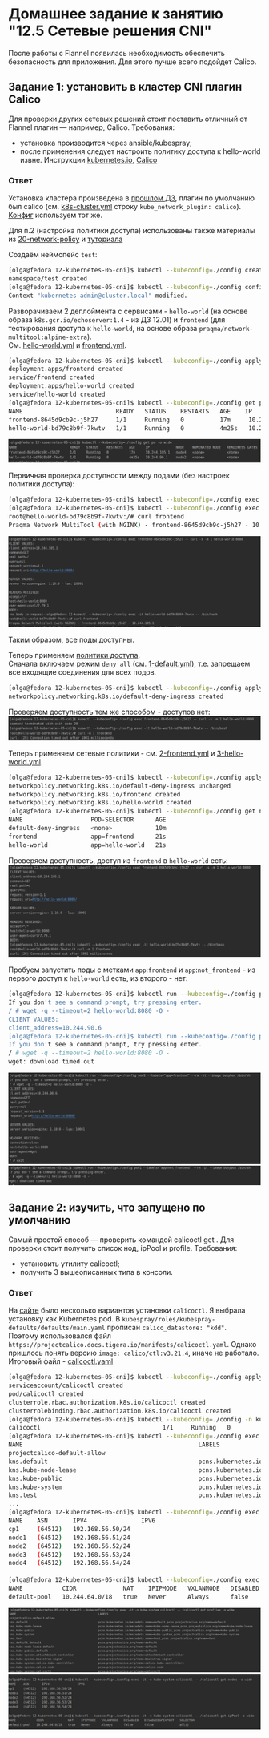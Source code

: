 # Домашнее задание к занятию "12.5 Сетевые решения CNI"
После работы с Flannel появилась необходимость обеспечить безопасность для приложения. Для этого лучше всего подойдет Calico.

## Задание 1: установить в кластер CNI плагин Calico
Для проверки других сетевых решений стоит поставить отличный от Flannel плагин — например, Calico. Требования:
* установка производится через ansible/kubespray;
* после применения следует настроить политику доступа к hello-world извне. Инструкции [kubernetes.io](https://kubernetes.io/docs/concepts/services-networking/network-policies/), [Calico](https://docs.projectcalico.org/about/about-network-policy)

### Ответ
Установка кластера произведена в [прошлом ДЗ](../12-kubernetes-04-install-part-2/README.md), плагин по умолчанию был calico
(см. [k8s-cluster.yml](../12-kubernetes-04-install-part-2/mycluster/group_vars/k8s_cluster/k8s-cluster.yml) строку `kube_network_plugin: calico`). 
[Конфиг](../12-kubernetes-04-install-part-2/config) используем тот же.  

Для п.2 (настройка политики доступа) использованы также материалы из [20-network-policy](https://github.com/aak74/kubernetes-for-beginners/tree/master/16-networking/20-network-policy) 
и [туториала](https://docs.projectcalico.org/security/tutorials/kubernetes-policy-basic)

Создаём неймспейс `test`:  
```bash
[olga@fedora 12-kubernetes-05-cni]$ kubectl --kubeconfig=./config create ns test
namespace/test created
[olga@fedora 12-kubernetes-05-cni]$ kubectl --kubeconfig=./config config set-context --current --namespace=test
Context "kubernetes-admin@cluster.local" modified.
```

Разворачиваем 2 деплоймента с сервисами - `hello-world` (на основе образа `k8s.gcr.io/echoserver:1.4` - из ДЗ 12.01) 
и `frontend` (для тестирования доступа к `hello-world`, на основе образа `praqma/network-multitool:alpine-extra`).  
См. [hello-world.yml](./basic/hello-world.yml) и [frontend.yml](./basic/frontend.yml).  
```bash
[olga@fedora 12-kubernetes-05-cni]$ kubectl --kubeconfig=./config apply -f ./basic/
deployment.apps/frontend created
service/frontend created
deployment.apps/hello-world created
service/hello-world created
[olga@fedora 12-kubernetes-05-cni]$ kubectl --kubeconfig=./config get po -o wide
NAME                          READY   STATUS    RESTARTS   AGE    IP             NODE    NOMINATED NODE   READINESS GATES
frontend-8645d9cb9c-j5h27     1/1     Running   0          17m     10.244.105.1   node4   <none>           <none>
hello-world-bd79c8b9f-7kwtv   1/1     Running   0          4m25s   10.244.96.1    node2   <none>           <none>
```

![Поды](img/1.png)

Первичная проверка доступности между подами (без настроек политики доступа):  
```bash
[olga@fedora 12-kubernetes-05-cni]$ kubectl --kubeconfig=./config exec frontend-8645d9cb9c-j5h27 -- curl -s -m 1 hello-world:8080
[olga@fedora 12-kubernetes-05-cni]$ kubectl --kubeconfig=./config exec -it hello-world-bd79c8b9f-7kwtv -- /bin/bash
root@hello-world-bd79c8b9f-7kwtv:/# curl frontend
Praqma Network MultiTool (with NGINX) - frontend-8645d9cb9c-j5h27 - 10.244.105.1
```

![Результат без политик](img/2.png)

Таким образом, все поды доступны.  

Теперь применяем [политики доступа](./network-policy).  
Сначала включаем режим `deny all` (см. [1-default.yml](./network-policy/1-default.yml)), т.е. запрещаем все входящие соединения для всех подов. 
```bash
[olga@fedora 12-kubernetes-05-cni]$ kubectl --kubeconfig=./config apply -f network-policy/1-default.yml
networkpolicy.networking.k8s.io/default-deny-ingress created
```

Проверяем доступность тем же способом - доступов нет:
![Результат с политикой `deny all`](img/3.png)

Теперь применяем сетевые политики - см. [2-frontend.yml](./network-policy/2-frontend.yml) и [3-hello-world.yml](./network-policy/3-hello-world.yml).  
```bash
[olga@fedora 12-kubernetes-05-cni]$ kubectl --kubeconfig=./config apply -f network-policy/
networkpolicy.networking.k8s.io/default-deny-ingress unchanged
networkpolicy.networking.k8s.io/frontend created
networkpolicy.networking.k8s.io/hello-world created
[olga@fedora 12-kubernetes-05-cni]$ kubectl --kubeconfig=./config get networkpolicies
NAME                   POD-SELECTOR      AGE
default-deny-ingress   <none>            10m
frontend               app=frontend      21s
hello-world            app=hello-world   21s
```

Проверяем доступность, доступ из `frontend` в `hello-world` есть:  
![Результат с политиками](img/4.png)  

Пробуем запустить поды с метками `app`:`frontend` и `app`:`not_frontend` - из первого доступ к `hello-world` есть, из второго - нет:  
```bash
[olga@fedora 12-kubernetes-05-cni]$ kubectl run --kubeconfig=./config pod1 --labels="app=frontend" --rm -it --image busybox /bin/sh
If you don't see a command prompt, try pressing enter.
/ # wget -q --timeout=2 hello-world:8080 -O -
CLIENT VALUES:
client_address=10.244.90.6
[olga@fedora 12-kubernetes-05-cni]$ kubectl run --kubeconfig=./config pod1 --labels="app=not_frontend" --rm -it --image busybox /bin/sh
If you don't see a command prompt, try pressing enter.
/ # wget -q --timeout=2 hello-world:8080 -O -
wget: download timed out
```

![Результат app=frontend](img/5.png)  
![Результат app=not_frontend](img/6.png)  

## Задание 2: изучить, что запущено по умолчанию
Самый простой способ — проверить командой calicoctl get <type>. Для проверки стоит получить список нод, ipPool и profile.
Требования:
* установить утилиту calicoctl;
* получить 3 вышеописанных типа в консоли.

### Ответ
На [сайте](https://projectcalico.docs.tigera.io/maintenance/clis/calicoctl/install) было несколько вариантов установки 
`calicoctl`. Я выбрала установку как Kubernetes pod. В `kubespray/roles/kubespray-defaults/defaults/main.yaml` прописан `calico_datastore: "kdd"`.  
Поэтому использовался файл `https://projectcalico.docs.tigera.io/manifests/calicoctl.yaml`. Однако пришлось понять версию `image: calico/ctl:v3.21.4`, иначе не работало. 
Итоговый файл - [calicoctl.yaml](calicoctl.yaml)
```bash
[olga@fedora 12-kubernetes-05-cni]$ kubectl --kubeconfig=./config apply -f calicoctl.yaml
serviceaccount/calicoctl created
pod/calicoctl created
clusterrole.rbac.authorization.k8s.io/calicoctl created
clusterrolebinding.rbac.authorization.k8s.io/calicoctl created
[olga@fedora 12-kubernetes-05-cni]$ kubectl --kubeconfig=./config -n kube-system get po -o wide | grep calicoctl
calicoctl                                  1/1     Running   0          94s    192.168.56.51   node1   <none>           <none>
[olga@fedora 12-kubernetes-05-cni]$ kubectl --kubeconfig=./config exec -it -n kube-system calicoctl -- /calicoctl get profiles -o wide
NAME                                                 LABELS                                                                                         
projectcalico-default-allow                                                                                                                         
kns.default                                          pcns.kubernetes.io/metadata.name=default,pcns.projectcalico.org/name=default                   
kns.kube-node-lease                                  pcns.kubernetes.io/metadata.name=kube-node-lease,pcns.projectcalico.org/name=kube-node-lease   
kns.kube-public                                      pcns.kubernetes.io/metadata.name=kube-public,pcns.projectcalico.org/name=kube-public           
kns.kube-system                                      pcns.kubernetes.io/metadata.name=kube-system,pcns.projectcalico.org/name=kube-system           
kns.test                                             pcns.kubernetes.io/metadata.name=test,pcns.projectcalico.org/name=test      
...
[olga@fedora 12-kubernetes-05-cni]$ kubectl --kubeconfig=./config exec -it -n kube-system calicoctl -- /calicoctl get nodes -o wide
NAME    ASN       IPV4               IPV6   
cp1     (64512)   192.168.56.50/24          
node1   (64512)   192.168.56.51/24          
node2   (64512)   192.168.56.52/24          
node3   (64512)   192.168.56.53/24          
node4   (64512)   192.168.56.54/24   

[olga@fedora 12-kubernetes-05-cni]$ kubectl --kubeconfig=./config exec -it -n kube-system calicoctl -- /calicoctl get ipPool -o wide
NAME           CIDR             NAT    IPIPMODE   VXLANMODE   DISABLED   DISABLEBGPEXPORT   SELECTOR   
default-pool   10.244.64.0/18   true   Never      Always      false      false              all()    
```  

![calicoctl profiles](img/7.png)  
![calicoctl nodes и ipPool](img/8.png)  
